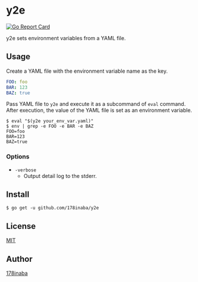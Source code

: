 # y2e

[![Go Report Card](https://goreportcard.com/badge/github.com/178inaba/y2e)](https://goreportcard.com/report/github.com/178inaba/y2e)

y2e sets environment variables from a YAML file.

## Usage

Create a YAML file with the environment variable name as the key.

```yaml
FOO: foo
BAR: 123
BAZ: true
```

Pass YAML file to `y2e` and execute it as a subcommand of `eval` command.  
After execution, the value of the YAML file is set as an environment variable.

```console
$ eval "$(y2e your_env_var.yaml)"
$ env | grep -e FOO -e BAR -e BAZ
FOO=foo
BAR=123
BAZ=true
```

### Options

- `-verbose`
  - Output detail log to the stderr.

## Install

```console
$ go get -u github.com/178inaba/y2e
```

## License

[MIT](LICENSE)

## Author

[178inaba](https://github.com/178inaba)
